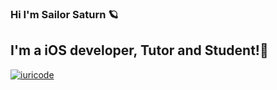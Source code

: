 ### Hi I'm Sailor Saturn 🪐  


## I'm a iOS developer, Tutor and Student!🦄

[![iuricode](https://github-readme-stats.vercel.app/api/top-langs/?username=sailor-saturn&hide=html&layout=compact&theme=radical)](https://github.com/iuricode/)

